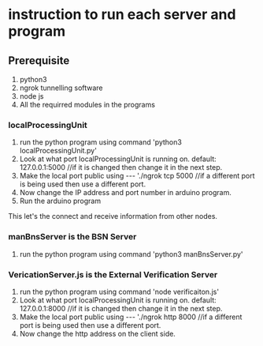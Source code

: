 # instruction to run each server and program

## Prerequisite 
1. python3
2. ngrok tunnelling software 
3. node js
4. All the requirred modules in the programs

### localProcessingUnit 
1. run the python program using command 'python3 localProcessingUnit.py'
2. Look at what port localProcessingUnit is running on.  default: 127.0.0.1:5000 //if it is changed then change it in the next step.
4. Make the local port public using --- './ngrok tcp 5000  //if a different port is being used then use a different port.
5. Now change the IP address and port number in arduino program. 
6. Run the arduino program

This let's the connect and receive information from other nodes.


### manBnsServer is the BSN Server
1. run the python program using command 'python3 manBnsServer.py'

### VericationServer.js is the External Verification Server
1. run the python program using command 'node verificaiton.js'
2. Look at what port localProcessingUnit is running on.  default: 127.0.0.1:8000 //if it is changed then change it in the next step.
4. Make the local port public using --- './ngrok http 8000  //if a different port is being used then use a different port.
5. Now change the http address on the client side.





